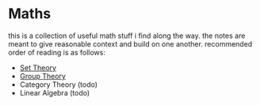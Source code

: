 # Maths

this is a collection of useful math stuff i find along the way. the notes are
meant to give reasonable context and build on one another. recommended order of
reading is as follows:

- [Set Theory](./src/set-theory.ipynb)
- [Group Theory](./src/group-theory.ipynb)
- Category Theory (todo)
- Linear Algebra (todo)
